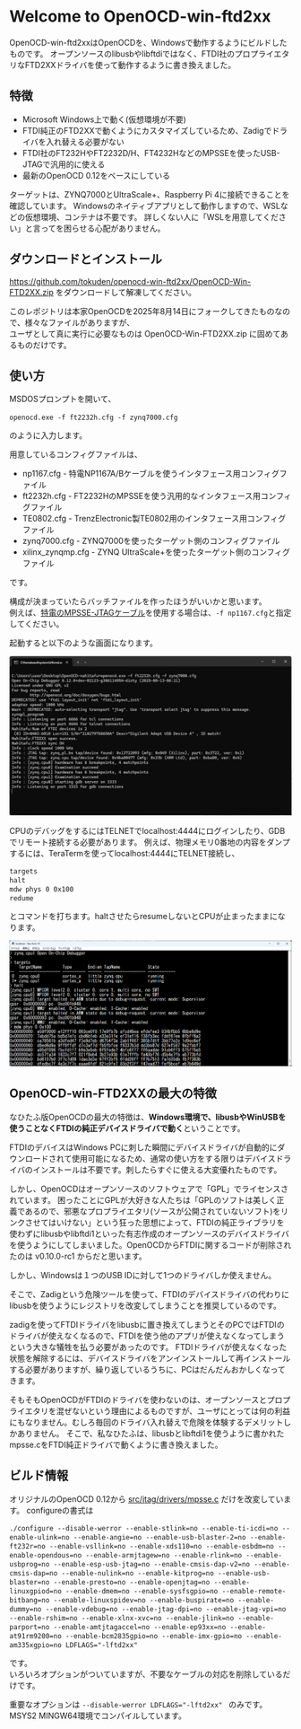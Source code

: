 # Welcome to OpenOCD-win-ftd2xx

OpenOCD-win-ftd2xxはOpenOCDを、Windowsで動作するようにビルドしたものです。
オープンソースのlibusbやlibftdiではなく、FTDI社のプロプライエタリなFTD2XXドライバを使って動作するように書き換えました。

## 特徴
* Microsoft Windows上で動く(仮想環境が不要)
* FTDI純正のFTD2XXで動くようにカスタマイズしているため、Zadigでドライバを入れ替える必要がない
* FTDI社のFT232HやFT2232D/H、FT4232HなどのMPSSEを使ったUSB-JTAGで汎用的に使える
* 最新のOpenOCD 0.12をベースにしている

ターゲットは、ZYNQ7000とUltraScale+、Raspberry Pi 4に接続できることを確認しています。
Windowsのネイティブアプリとして動作しますので、WSLなどの仮想環境、コンテナは不要です。
詳しくない人に「WSLを用意してください」と言ってを困らせる心配がありません。

## ダウンロードとインストール
https://github.com/tokuden/openocd-win-ftd2xx/OpenOCD-Win-FTD2XX.zip をダウンロードして解凍してください。

このレポジトリは本家OpenOCDを2025年8月14日にフォークしてきたものなので、様々なファイルがありますが、  
ユーザとして真に実行に必要なものは OpenOCD-Win-FTD2XX.zip に固めてあるものだけです。

## 使い方
MSDOSプロンプトを開いて、

`openocd.exe -f ft2232h.cfg -f zynq7000.cfg`

のように入力します。

用意しているコンフィグファイルは、

* np1167.cfg - 特電NP1167A/Bケーブルを使うインタフェース用コンフィグファイル
* ft2232h.cfg - FT2232HのMPSSEを使う汎用的なインタフェース用コンフィグファイル
* TE0802.cfg - TrenzElectronic製TE0802用のインタフェース用コンフィグファイル
* zynq7000.cfg - ZYNQ7000を使ったターゲット側のコンフィグファイル
* xilinx_zynqmp.cfg - ZYNQ UltraScale+を使ったターゲット側のコンフィグファイル

です。

構成が決まっていたらバッチファイルを作ったほうがいいかと思います。  
例えば、[特電のMPSSE-JTAGケーブル](https://mitoujtag.jp/mpssejtag.html)を使用する場合は、`-f np1167.cfg`と指定してください。

起動すると以下のような画面になります。

![OpenOCDWinの起動画面](https://github.com/tokuden/openocd-win-ftd2xx/blob/images/openocdwin.png)

CPUのデバッグをするにはTELNETでlocalhost:4444にログインしたり、GDBでリモート接続する必要があります。
例えば、物理メモリ0番地の内容をダンプするには、TeraTermを使ってlocalhost:4444にTELNET接続し、

```
targets
halt
mdw phys 0 0x100
redume
```

とコマンドを打ちます。haltさせたらresumeしないとCPUが止まったままになります。

![メモリダンプ](https://github.com/tokuden/openocd-win-ftd2xx/blob/images/dump.png)

## OpenOCD-win-FTD2XXの最大の特徴
なひたふ版OpenOCDの最大の特徴は、**Windows環境で、libusbやWinUSBを使うことなくFTDIの純正デバイスドライバで動く**ということです。

FTDIのデバイスはWindows PCに刺した瞬間にデバイスドライバが自動的にダウンロードされて使用可能になるため、通常の使い方をする限りはデバイスドライバのインストールは不要です。刺したらすぐに使える大変優れたものです。

しかし、OpenOCDはオープンソースのソフトウェアで「GPL」でライセンスされています。
困ったことにGPLが大好きな人たちは「GPLのソフトは美しく正義であるので、邪悪なプロプライエタリ(ソースが公開されていないソフト)をリンクさせてはいけない」という狂った思想によって、FTDIの純正ライブラリを使わずにlibusbやlibftdi1といった有志作成のオープンソースのデバイスドライバを使うようにしてしまいました。OpenOCDからFTDIに関するコードが削除されたのは v0.10.0-rc1 からだと思います。

しかし、Windowsは１つのUSB IDに対して1つのドライバしか使えません。  

そこで、Zadigという危険ツールを使って、FTDIのデバイスドライバの代わりにlibusbを使うようにレジストリを改変してしまうことを推奨しているのです。

zadigを使ってFTDIドライバをlibusbに置き換えてしまうとそのPCではFTDIのドライバが使えなくなるので、FTDIを使う他のアプリが使えなくなってしまうという大きな犠牲を払う必要があったのです。
FTDIドライバが使えなくなった状態を解除するには、デバイスドライバをアンインストールして再インストールする必要がありますが、繰り返しているうちに、PCはだんだんおかしくなってきます。

そもそもOpenOCDがFTDIのドライバを使わないのは、オープンソースとプロプライエタリを混ぜないという理由によるものですが、ユーザにとっては何の利益にもなりません。むしろ毎回のドライバ入れ替えで危険を体験するデメリットしかありません。
そこで、私なひたふは、libusbとlibftdi1を使うように書かれたmpsse.cをFTDI純正ドライバで動くように書き換えました。

## ビルド情報
オリジナルのOpenOCD 0.12から [src/jtag/drivers/mpsse.c](/tokuden/openocd-win-ftd2xx/blob/master/src/jtag/drivers/mpsse.c) だけを改変しています。
configureの書式は

```
./configure --disable-werror --enable-stlink=no --enable-ti-icdi=no --enable-ulink=no --enable-angie=no --enable-usb-blaster-2=no --enable-ft232r=no --enable-vsllink=no --enable-xds110=no --enable-osbdm=no --enable-opendous=no --enable-armjtagew=no --enable-rlink=no --enable-usbprog=no --enable-esp-usb-jtag=no --enable-cmsis-dap-v2=no --enable-cmsis-dap=no --enable-nulink=no --enable-kitprog=no --enable-usb-blaster=no --enable-presto=no --enable-openjtag=no --enable-linuxgpiod=no --enable-dmem=no --enable-sysfsgpio=no --enable-remote-bitbang=no --enable-linuxspidev=no --enable-buspirate=no --enable-dummy=no --enable-vdebug=no --enable-jtag-dpi=no --enable-jtag-vpi=no --enable-rshim=no --enable-xlnx-xvc=no --enable-jlink=no --enable-parport=no --enable-amtjtagaccel=no --enable-ep93xx=no --enable-at91rm9200=no --enable-bcm2835gpio=no --enable-imx-gpio=no --enable-am335xgpio=no LDFLAGS="-lftd2xx"
```
です。  
いろいろオプションがついていますが、不要なケーブルの対応を削除しているだけです。

重要なオプションは `--disable-werror LDFLAGS="-lftd2xx" ` のみです。  
MSYS2 MINGW64環境でコンパイルしています。
